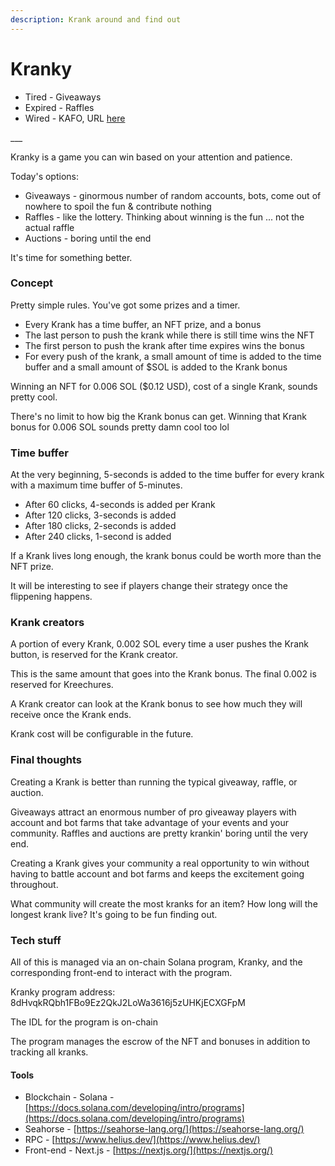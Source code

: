 ```yaml
---
description: Krank around and find out
---
```


# Kranky

* Tired - Giveaways
* Expired - Raffles
* Wired - KAFO, URL [here](https://kranky.kreechures.com/)

\_\_\_

Kranky is a game you can win based on your attention and patience.&#x20;

Today's options:

* Giveaways - ginormous number of random accounts, bots, come out of nowhere to spoil the fun & contribute nothing
* Raffles - like the lottery. Thinking about winning is the fun ... not the actual raffle
* Auctions - boring until the end

It's time for something better.

### Concept

Pretty simple rules. You've got some prizes and a timer.

* Every Krank has a time buffer, an NFT prize, and a bonus
* The last person to push the krank while there is still time wins the NFT
* The first person to push the krank after time expires wins the bonus
* For every push of the krank, a small amount of time is added to the time buffer and a small amount of $SOL is added to the Krank bonus

Winning an NFT for 0.006 SOL ($0.12 USD), cost of a single Krank, sounds pretty cool.

There's no limit to how big the Krank bonus can get. Winning that Krank bonus for 0.006 SOL sounds pretty damn cool too lol

### Time buffer

At the very beginning, 5-seconds is added to the time buffer for every krank with a maximum time buffer of 5-minutes.

* After 60 clicks, 4-seconds is added per Krank
* After 120 clicks, 3-seconds is added
* After 180 clicks, 2-seconds is added
* After 240 clicks, 1-second is added

If a Krank lives long enough, the krank bonus could be worth more than the NFT prize.

It will be interesting to see if players change their strategy once the flippening happens.

### Krank creators

A portion of every Krank, 0.002 SOL every time a user pushes the Krank button, is reserved for the Krank creator.&#x20;

This is the same amount that goes into the Krank bonus. The final 0.002 is reserved for Kreechures.

A Krank creator can look at the Krank bonus to see how much they will receive once the Krank ends.&#x20;

Krank cost will be configurable in the future.&#x20;

### Final thoughts

Creating a Krank is better than running the typical giveaway, raffle, or auction.

Giveaways attract an enormous number of pro giveaway players with account and bot farms that take advantage of your events and your community. Raffles and auctions are pretty krankin' boring until the very end.

Creating a Krank gives your community a real opportunity to win without having to battle account and bot farms and keeps the excitement going throughout.

What community will create the most kranks for an item? How long will the longest krank live? It's going to be fun finding out.

### Tech stuff

All of this is managed via an on-chain Solana program, Kranky, and the corresponding front-end to interact with the program.

Kranky program address: 8dHvqkRQbh1FBo9Ez2QkJ2LoWa3616j5zUHKjECXGFpM

The IDL for the program is on-chain

The program manages the escrow of the NFT and bonuses in addition to tracking all kranks.

#### Tools

* Blockchain - Solana - [https://docs.solana.com/developing/intro/programs](https://docs.solana.com/developing/intro/programs)
* Seahorse - [https://seahorse-lang.org/](https://seahorse-lang.org/)
* RPC - [https://www.helius.dev/](https://www.helius.dev/)
* Front-end - Next.js - [https://nextjs.org/](https://nextjs.org/)
